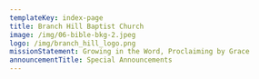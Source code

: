 ```yaml
---
templateKey: index-page
title: Branch Hill Baptist Church
image: /img/06-bible-bkg-2.jpeg
logo: /img/branch_hill_logo.png
missionStatement: Growing in the Word, Proclaiming by Grace
announcementTitle: Special Announcements
---
```


